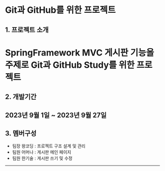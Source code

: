 # Git과 GitHub를 위한 프로젝트

## 1. 프로젝트 소개
SpringFramework MVC 게시판 기능을 주제로 Git과 GitHub Study를 위한 프로젝트
===

## 2. 개발기간
2023년 9월 1일 ~ 2023년 9월 27일
---

## 3. 멤버구성
* 팀장 왕코딩 : 프로젝트 구조 설계 및 관리
* 팀원 어머나 : 게시판 메인 페이지
* 팀원 한기술 : 게시판 쓰기 및 수정

---
